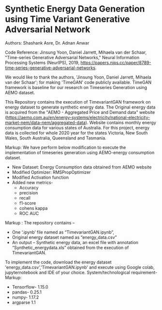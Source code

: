 # Synthetic Energy Data Generation using Time Variant Generative Adversarial Network
Authors: Shashank Asre, Dr. Adnan Anwar

Code Reference: Jinsung Yoon, Daniel Jarrett, Mihaela van der Schaar, "Time-series Generative Adversarial Networks," Neural Information Processing Systems (NeurIPS), 2019, https://papers.nips.cc/paper/8789-time-series-generative-adversarial-networks.

We would like to thank the authors, 'Jinsung Yoon, Daniel Jarrett, Mihaela van der Schaar'; for making 'TimeGAN' code publicly available. TimeGAN framework is baseline for our research on Timeseries Generation using AEMO dataset.

This Repository contains the execution of TimevariantGAN framework on energy dataset to generate synthetic energy data. The Original energy data is acquired from the "AEMO - Aggregated Price and Demand data" website (https://aemo.com.au/en/energy-systems/electricity/national-electricity-market-nem/data-nem/aggregated-data). Website contains monthly energy consumption data for various states of Australia. For this project, energy data is collected for whole 2020 year for the states Victoria, New South Wales, South Australia, Queensland and Tasmania.

Markup: We have perform below modification to execute the implementation of timeseries generation using AEMO-energy consumption dataset.
* New Dataset: Energy Consumption data obtained from AEMO website
* Modified Optimizer: RMSPropOptimizer
* Modified Activation function
* Added new metrics-
  * Accuracy
  * precision
  * recall
  * f1-score
  * cohens kappa
  * ROC AUC

Markup : The repository contains –
* One ‘.ipynb’ file named as “TimevariantGAN.ipynb”, 
* Original energy dataset named as “energy_data.csv”
* An output – Synthetic energy data, an excel file with annotation “Synthetic_energydata.xls” obtained from the execution of TimevariantGAN.

To implement the code, download the energy dataset 'energy_data.csv','TimevariantGAN.ipynb' and execute using Google colab, jupyternotebook and IDE of your choice.
System/technological requirement-
Markup:
* Tensorflow- 1.15.0
* pandas- 0.25.1
* numpy- 1.17.2
* argparse 1.1
